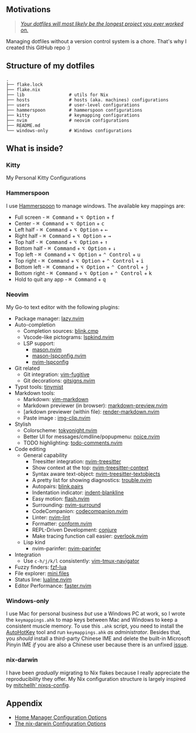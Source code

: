 ## Motivations
> [*Your dotfiles will most likely be the longest project you ever worked on.*](https://www.anishathalye.com/2014/08/03/managing-your-dotfiles/)

Managing dotfiles without a version control system is a chore. That's why I created this GitHub repo :)

## Structure of my dotfiles

```
.
├── flake.lock
├── flake.nix
├── lib                 # utils for Nix
├── hosts               # hosts (aka. machines) configurations
├── users               # user-level configurations
├── hammerspoon         # hammerspoon configurations
├── kitty               # keymapping configurations
├── nvim                # neovim configurations
├── README.md
└── windows-only        # Windows configurations

```
## What is inside?
### Kitty
My Personal Kitty Configurations
### Hammerspoon
I use [Hammerspoon](https://www.hammerspoon.org/) to manage windows. The available key mappings are:
- Full screen  - <kbd>⌘ Command</kbd> + <kbd>⌥ Option</kbd> + <kbd>f</kdb>
- Center       - <kbd>⌘ Command</kbd> + <kbd>⌥ Option</kbd> + <kbd>c</kdb>
- Left half    - <kbd>⌘ Command</kbd> + <kbd>⌥ Option</kbd> + <kbd>←</kdb>
- Right half   - <kbd>⌘ Command</kbd> + <kbd>⌥ Option</kbd> + <kbd>→</kdb>
- Top half     - <kbd>⌘ Command</kbd> + <kbd>⌥ Option</kbd> + <kbd>↑</kdb>
- Bottom half  - <kbd>⌘ Command</kbd> + <kbd>⌥ Option</kbd> + <kbd>↓</kdb>
- Top left     - <kbd>⌘ Command</kbd> + <kbd>⌥ Option</kbd> + <kbd>⌃ Control</kbd> + <kbd>u</kdb>
- Top right    - <kbd>⌘ Command</kbd> + <kbd>⌥ Option</kbd> + <kbd>⌃ Control</kbd> + <kbd>i</kdb>
- Bottom left  - <kbd>⌘ Command</kbd> + <kbd>⌥ Option</kbd> + <kbd>⌃ Control</kbd> + <kbd>j</kdb>
- Bottom right - <kbd>⌘ Command</kbd> + <kbd>⌥ Option</kbd> + <kbd>⌃ Control</kbd> + <kbd>k</kdb>
- Hold to quit any app - <kbd>⌘ Command</kbd> + <kbd>q</kbd>
### Neovim
My Go-to text editor with the following plugins:
- Package manager: [lazy.nvim](https://github.com/folke/lazy.nvim)
- Auto-completion 
    - Completion sources: [blink.cmp](https://github.com/saghen/blink.cmp)
    - Vscode-like pictograms: [lspkind.nvim](https://github.com/onsails/lspkind.nvim)
    - LSP support:
        - [mason.nvim](https://github.com/williamboman/mason.nvim)
        - [mason-lspconfig.nvim](https://github.com/williamboman/mason-lspconfig.nvim)
        - [nvim-lspconfig](https://github.com/neovim/nvim-lspconfig)
- Git related
    - Git integration: [vim-fugitive](https://github.com/tpope/vim-fugitive)
    - Git decorations: [gitsigns.nvim](https://github.com/lewis6991/gitsigns.nvim)
- Typst tools: [tinymist](https://github.com/Myriad-Dreamin/tinymist?tab=readme-ov-file)
- Markdown tools:
    - Markdown: [vim-markdown](https://github.com/preservim/vim-markdown)
    - Markdown previewer (in browser): [markdown-preview.nvim](https://github.com/iamcco/markdown-preview.nvim)
    - [arkdown previewer (within file): [render-markdown.nvim](https://github.com/MeanderingProgrammer/render-markdown.nvim)
    - Paste image : [img-clip.nvim](https://github.com/HakonHarnes/img-clip.nvim)
- Stylish
    - Colorscheme: [tokyonight.nvim](https://github.com/folke/tokyonight.nvim)
    - Better UI for messages/cmdline/popupmenu: [noice.nvim](https://github.com/folke/noice.nvim)
    - TODO highlighting: [todo-comments.nvim](https://github.com/folke/todo-comments.nvim?tab=readme-ov-file)
- Code editing
    - General capability
        - Treesitter integration: [nvim-treesitter](https://github.com/nvim-treesitter/nvim-treesitter)
        - Show context at the top: [nvim-treesitter-context](https://github.com/nvim-treesitter/nvim-treesitter-context)
        - Syntax aware text-object: [nvim-treesitter-textobjects](https://github.com/nvim-treesitter/nvim-treesitter-textobjects)
        - A pretty list for showing diagnostics: [trouble.nvim](https://github.com/folke/trouble.nvim)
        - Autopairs: [blink.pairs](https://github.com/Saghen/blink.pairs)
        - Indentation indicator: [indent-blankline](https://github.com/lukas-reineke/indent-blankline.nvim)
        - Easy motion: [flash.nvim](https://github.com/folke/flash.nvim)
        - Surrounding: [nvim-surround](https://github.com/kylechui/nvim-surround)
        - CodeCompanion: [codecompanion.nvim](https://github.com/olimorris/codecompanion.nvim)
        - Linter: [nvim-lint](https://github.com/mfussenegger/nvim-lint)
        - Formatter: [conform.nvim](https://github.com/stevearc/conform.nvim)
        - REPL-Driven Development: [conjure](https://github.com/Olical/conjure)
        - Make tracing function call easier: [overlook.nvim](https://github.com/WilliamHsieh/overlook.nvim/)
    - Lisp kind
        - nvim-parinfer: [nvim-parinfer](https://github.com/gpanders/nvim-parinfer)
- Integration
    - Use `c-h/j/k/l` consistently: [vim-tmux-navigator](https://github.com/christoomey/vim-tmux-navigator)
- Fuzzy finders: [fzf-lua](https://github.com/ibhagwan/fzf-lua)
- File explorer: [mini.files](https://github.com/echasnovski/mini.files)
- Status line: [lualine.nvim](https://github.com/nvim-lualine/lualine.nvim)
- Editor Performance: [faster.nvim](https://github.com/pteroctopus/faster.nvim)

### Windows-only
I use Mac for personal business *but* use a Windows PC at work, so I wrote the `keymappings.ahk` to map keys between Mac and Windows to keep a consistent muscle memory. To use this `.ahk` script, you need to install the [AutoHotKey](https://www.autohotkey.com/) tool and run `keymappings.ahk` *as administrator*. Besides that, you *should* install a third-party Chinese IME and delete the built-in Microsoft Pinyin IME *if* you are also a Chinese user because there is an unfixed [issue](https://answers.microsoft.com/en-us/windows/forum/all/how-to-completely-disable-the-english-mode-in/2dadd3c1-e441-4e35-8049-dbcb5d50fdfc).

### nix-darwin

I have been *gradually* migrating to Nix flakes because I really appreciate the reproducibility they offer. My Nix configuration structure is largely inspired by [mitchellh' nixos-config](https://github.com/mitchellh/nixos-config).


## Appendix

- [Home Manager Configuration Options](https://nix-community.github.io/home-manager/options.xhtml)
- [The nix-darwin Configuration Options](https://nix-darwin.github.io/nix-darwin/manual/)
